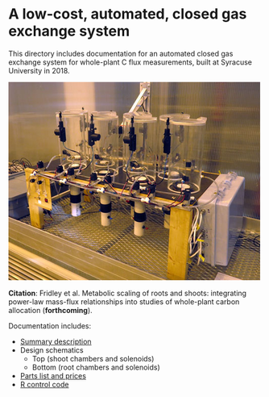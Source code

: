 # A low-cost, automated, closed gas exchange system

This directory includes documentation for an automated closed gas exchange system for whole-plant C flux measurements, built at Syracuse University in 2018. 

  ![System photo](system1.jpg)

**Citation**: Fridley et al. Metabolic scaling of roots and shoots: integrating power-law mass-flux relationships into studies of whole-plant carbon allocation (**forthcoming**).

Documentation includes:
- [Summary description](Description.md)
- Design schematics
  - Top (shoot chambers and solenoids)
  - Bottom (root chambers and solenoids)
- [Parts list and prices](https://docs.google.com/spreadsheets/d/15cYQSMBujlLyQofsNWC2RCEgFmUwwUSOPESgwWaOfPI/edit?usp=sharing)
- [R control code](R-Gasman-interface5.R)
